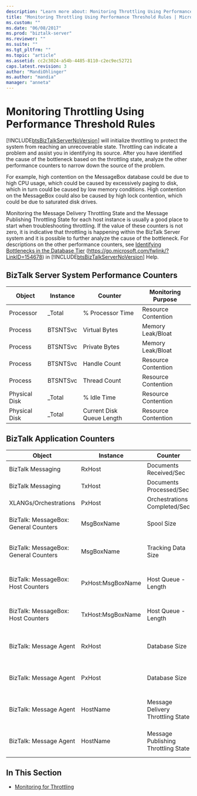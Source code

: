 ```yaml
---
description: "Learn more about: Monitoring Throttling Using Performance Threshold Rules"
title: "Monitoring Throttling Using Performance Threshold Rules | Microsoft Docs"
ms.custom: ""
ms.date: "06/08/2017"
ms.prod: "biztalk-server"
ms.reviewer: ""
ms.suite: ""
ms.tgt_pltfrm: ""
ms.topic: "article"
ms.assetid: cc2c3024-a54b-4485-8110-c2ec9ec52721
caps.latest.revision: 3
author: "MandiOhlinger"
ms.author: "mandia"
manager: "anneta"
---
```

# Monitoring Throttling Using Performance Threshold Rules
[!INCLUDE[btsBizTalkServerNoVersion](../includes/btsbiztalkservernoversion-md.md)] will initialize throttling to protect the system from reaching an unrecoverable state. Throttling can indicate a problem and assist you in identifying its source. After you have identified the cause of the bottleneck based on the throttling state, analyze the other performance counters to narrow down the source of the problem.

 For example, high contention on the MessageBox database could be due to high CPU usage, which could be caused by excessively paging to disk, which in turn could be caused by low memory conditions. High contention on the MessageBox could also be caused by high lock contention, which could be due to saturated disk drives.

 Monitoring the Message Delivery Throttling State and the Message Publishing Throttling State for each host instance is usually a good place to start when troubleshooting throttling. If the value of these counters is not zero, it is indicative that throttling is happening within the BizTalk Server system and it is possible to further analyze the cause of the bottleneck. For descriptions on the other performance counters, see [Identifying Bottlenecks in the Database Tier](/previous-versions/) (<https://go.microsoft.com/fwlink/?LinkID=154678>) in [!INCLUDE[btsBizTalkServerNoVersion](../includes/btsbiztalkservernoversion-md.md)] Help.

## BizTalk Server System Performance Counters

|Object|Instance|Counter|Monitoring Purpose|
|------------|--------------|-------------|------------------------|
|Processor|_Total|% Processor Time|Resource Contention|
|Process|BTSNTSvc|Virtual Bytes|Memory Leak/Bloat|
|Process|BTSNTSvc|Private Bytes|Memory Leak/Bloat|
|Process|BTSNTSvc|Handle Count|Resource Contention|
|Process|BTSNTSvc|Thread Count|Resource Contention|
|Physical Disk|_Total|% Idle Time|Resource Contention|
|Physical Disk|_Total|Current Disk Queue Length|Resource Contention|

## BizTalk Application Counters

|Object|Instance|Counter|Description|
|------------|--------------|-------------|-----------------|
|BizTalk Messaging|RxHost|Documents Received/Sec|Incoming Rate|
|BizTalk Messaging|TxHost|Documents Processed/Sec|Outgoing Rate|
|XLANGs/Orchestrations|PxHost|Orchestrations Completed/Sec|Processing Rate|
|BizTalk: MessageBox: General Counters|MsgBoxName|Spool Size|Cumulative size of all Host Queues|
|BizTalk: MessageBox: General Counters|MsgBoxName|Tracking Data Size|Size of TrackingData table on the MessageBox|
|BizTalk: MessageBox: Host Counters|PxHost:MsgBoxName|Host Queue - Length|Number of messages in the specific Host Queue|
|BizTalk: MessageBox: Host Counters|TxHost:MsgBoxName|Host Queue - Length|Number of messages in the specific Host Queue|
|BizTalk: Message Agent|RxHost|Database Size|Size of publishing (PxHost) Queue|
|BizTalk: Message Agent|PxHost|Database Size|Size of publishing (TxHost) Queue|
|BizTalk: Message Agent|HostName|Message Delivery Throttling State|Affects XLANG and Outbound transports|
|BizTalk: Message Agent|HostName|Message Publishing Throttling State|Affects XLANG and Inbound transports|

## In This Section

-   [Monitoring for Throttling](../technical-guides/monitoring-for-throttling.md)